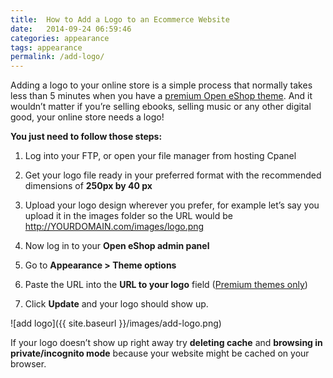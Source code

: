 ```yaml
---
title:  How to Add a Logo to an Ecommerce Website
date:   2014-09-24 06:59:46
categories: appearance
tags: appearance
permalink: /add-logo/
---
```

Adding a logo to your online store is a simple process that normally takes less than 5 minutes when you have a [premium Open eShop theme](https://open-eshop.com/market/). And it wouldn’t matter if you’re selling ebooks, selling music or any other digital good, your online store needs a logo!

**You just need to follow those steps:**

1. Log into your FTP, or open your file manager from hosting Cpanel

2. Get your logo file ready in your preferred format with the recommended dimensions of **250px by 40 px**

3. Upload your logo design wherever you prefer, for example let’s say you upload it in the images folder so the URL would be http://YOURDOMAIN.com/images/logo.png

4. Now log in to your **Open eShop admin panel**

5. Go to **Appearance > Theme options**

6. Paste the URL into the **URL to your logo** field ([Premium themes only](https://open-eshop.com/market/#.VBqR3fl_u30))

7. Click **Update** and your logo should show up.

![add logo]({{ site.baseurl }}/images/add-logo.png)

If your logo doesn’t show up right away try **deleting cache** and **browsing in private/incognito mode** because your website might be cached on your browser.




































